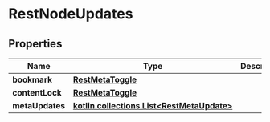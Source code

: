 
# RestNodeUpdates

## Properties
| Name | Type | Description | Notes |
| ------------ | ------------- | ------------- | ------------- |
| **bookmark** | [**RestMetaToggle**](RestMetaToggle.md) |  |  [optional] |
| **contentLock** | [**RestMetaToggle**](RestMetaToggle.md) |  |  [optional] |
| **metaUpdates** | [**kotlin.collections.List&lt;RestMetaUpdate&gt;**](RestMetaUpdate.md) |  |  [optional] |
